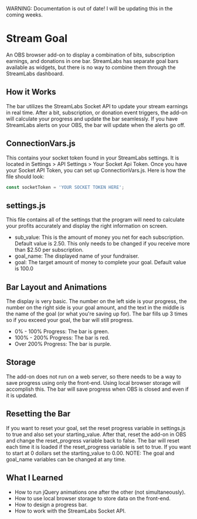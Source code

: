 WARNING: Documentation is out of date! I will be updating this in the coming weeks.

# Stream Goal
An OBS browser add-on to display a combination of bits, subscription earnings, and donations in one bar. StreamLabs has separate goal bars available as widgets, but there is no way to combine them through the StreamLabs dashboard.


## How it Works
The bar utilizes the StreamLabs Socket API to update your stream earnings in real time. After a bit, subscription, or donation event triggers, the add-on will calculate your progress and update the bar seamlessly. If you have StreamLabs alerts on your OBS, the bar will update when the alerts go off.


## ConnectionVars.js
This contains your socket token found in your StreamLabs settings. It is located in Settings > API Settings > Your Socket Api Token. Once you have your Socket API Token, you can set up ConnectionVars.js. Here is how the file should look:

```javascript
const socketToken = 'YOUR SOCKET TOKEN HERE';
```

## settings.js
This file contains all of the settings that the program will need to calculate your profits accurately and display the right information on screen.
* sub_value: This is the amount of money you net for each subscription. Default value is 2.50. This only needs to be changed if you receive more than $2.50 per subscription.
* goal_name: The displayed name of your fundraiser.
* goal: The target amount of money to complete your goal. Default value is 100.0


## Bar Layout and Animations
The display is very basic. The number on the left side is your progress, the number on the right side is your goal amount, and the text in the middle is the name of the goal (or what you're saving up for). The bar fills up 3 times so if you exceed your goal, the bar will still progress.
* 0% - 100% Progress: The bar is green.
* 100% - 200% Progress: The bar is red.
* Over 200% Progress: The bar is purple.


## Storage
The add-on does not run on a web server, so there needs to be a way to save progress using only the front-end. Using local browser storage will accomplish this. The bar will save progress when OBS is closed and even if it is updated.


## Resetting the Bar
If you want to reset your goal, set the reset progress variable in settings.js to true and also set your starting_value. After that, reset the add-on in OBS and change the reset_progress variable back to false. The bar will reset each time it is loaded if the reset_progress variable is set to true. If you want to start at 0 dollars set the starting_value to 0.00. NOTE: The goal and goal_name variables can be changed at any time.


## What I Learned
* How to run jQuery animations one after the other (not simultaneously).
* How to use local browser storage to store data on the front-end.
* How to design a progress bar.
* How to work with the StreamLabs Socket API.
